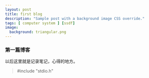 ```yaml
---
layout: post
title: first blog
description: "Sample post with a background image CSS override."
tags: [ computer system ] [ssdf]
image:
  background: triangular.png
---
```


### 第一篇博客
以后这里就是记录笔记，心得的地方。
> #include "stdio.h"

